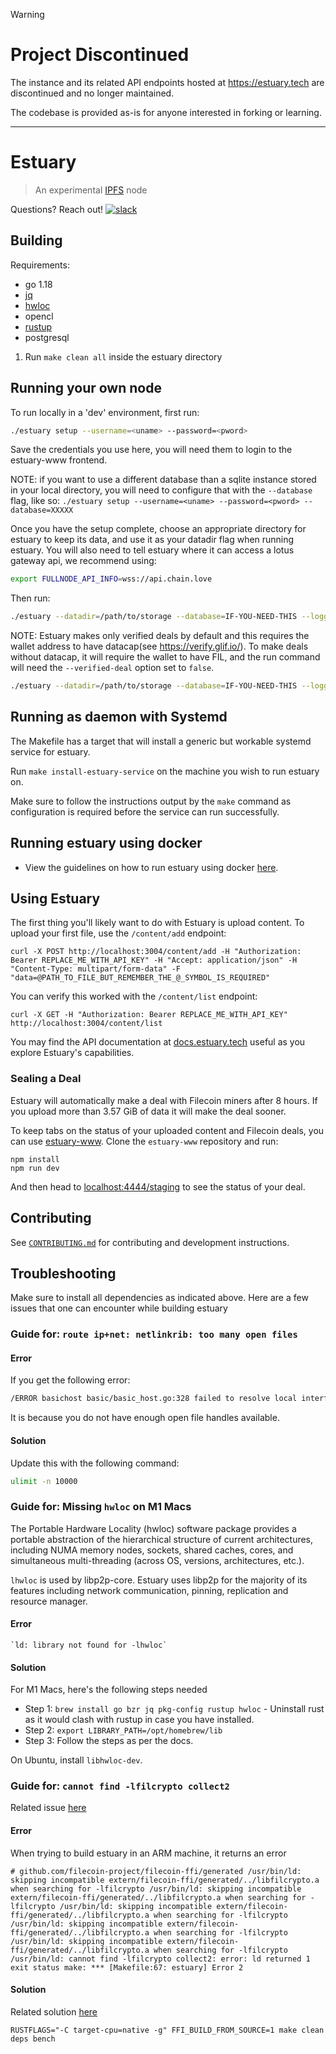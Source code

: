 > [!WARNING]
>  # Project Discontinued
> 
> The instance and its related API endpoints hosted at <https://estuary.tech> are discontinued and no longer maintained.
> 
> The codebase is provided as-is for anyone interested in forking or learning.
> 
----

# Estuary

> An experimental [IPFS](https://ipfs.tech) node

Questions? Reach out! [![slack](https://img.shields.io/badge/slack-filecoin-blue.svg?logo=slack)](https://filecoinproject.slack.com/)

## Building

Requirements:

- go 1.18
- [jq](https://stedolan.github.io/jq/)
- [hwloc](https://www.open-mpi.org/projects/hwloc/)
- opencl
- [rustup](https://rustup.rs/)
- postgresql

1. Run `make clean all` inside the estuary directory

## Running your own node

To run locally in a 'dev' environment, first run:

```sh
./estuary setup --username=<uname> --password=<pword>
```

Save the credentials you use here, you will need them to login to the estuary-www frontend.

NOTE: if you want to use a different database than a sqlite instance stored in your local directory, you will need to configure that with the `--database` flag, like so: `./estuary setup --username=<uname> --password=<pword> --database=XXXXX`

Once you have the setup complete, choose an appropriate directory for estuary to keep its data, and use it as your datadir flag when running estuary.
You will also need to tell estuary where it can access a lotus gateway api, we recommend using:

```sh
export FULLNODE_API_INFO=wss://api.chain.love
```

Then run:

```sh
./estuary --datadir=/path/to/storage --database=IF-YOU-NEED-THIS --logging
```

NOTE: Estuary makes only verified deals by default and this requires the wallet address to have datacap(see https://verify.glif.io/). To make deals without datacap, it will require the wallet to have FIL, and the run command will need the `--verified-deal` option set to `false`.

```sh
./estuary --datadir=/path/to/storage --database=IF-YOU-NEED-THIS --logging --verified-deal=false
```

## Running as daemon with Systemd

The Makefile has a target that will install a generic but workable systemd service for estuary.

Run `make install-estuary-service` on the machine you wish to run estuary on.

Make sure to follow the instructions output by the `make` command as configuration is required before the service can run successfully.

## Running estuary using docker

- View the guidelines on how to run estuary using docker [here](https://github.com/application-research/estuary-docker).

## Using Estuary

The first thing you'll likely want to do with Estuary is upload content. To upload your first file, use the `/content/add`
endpoint:

```
curl -X POST http://localhost:3004/content/add -H "Authorization: Bearer REPLACE_ME_WITH_API_KEY" -H "Accept: application/json" -H "Content-Type: multipart/form-data" -F "data=@PATH_TO_FILE_BUT_REMEMBER_THE_@_SYMBOL_IS_REQUIRED"
```

You can verify this worked with the `/content/list` endpoint:

```
curl -X GET -H "Authorization: Bearer REPLACE_ME_WITH_API_KEY" http://localhost:3004/content/list
```

You may find the API documentation at [docs.estuary.tech](https://docs.estuary.tech/) useful as you explore Estuary's capabilities.

### Sealing a Deal

Estuary will automatically make a deal with Filecoin miners after 8 hours. If you upload more than 3.57 GiB of data
it will make the deal sooner.

To keep tabs on the status of your uploaded content and Filecoin deals, you can use [estuary-www](https://github.com/application-research/estuary-www).
Clone the `estuary-www` repository and run:

```
npm install
npm run dev
```

And then head to [localhost:4444/staging](http://localhost:4444/staging) to see the status of your deal.

## Contributing

See [`CONTRIBUTING.md`](CONTRIBUTING.md) for contributing and development instructions.

## Troubleshooting

Make sure to install all dependencies as indicated above. Here are a few issues that one can encounter while building estuary

### Guide for: `route ip+net: netlinkrib: too many open files`

#### Error

If you get the following error:

```sh
/ERROR basichost basic/basic_host.go:328 failed to resolve local interface addresses {"error": "route ip+net: netlinkrib: too many open files"}
```

It is because you do not have enough open file handles available.

#### Solution

Update this with the following command:

```sh
ulimit -n 10000
```

### Guide for: Missing `hwloc` on M1 Macs

The Portable Hardware Locality (hwloc) software package provides a portable abstraction of the hierarchical structure of current architectures, including NUMA memory nodes, sockets, shared caches, cores, and simultaneous multi-threading (across OS, versions, architectures, etc.).

`lhwloc` is used by libp2p-core. Estuary uses libp2p for the majority of its features including network communication, pinning, replication and resource manager.

#### Error

```
`ld: library not found for -lhwloc`
```

#### Solution

For M1 Macs, here's the following steps needed

- Step 1: `brew install go bzr jq pkg-config rustup hwloc` - Uninstall rust as it would clash with rustup in case you have installed.
- Step 2: `export LIBRARY_PATH=/opt/homebrew/lib`
- Step 3: Follow the steps as per the docs.

On Ubuntu, install `libhwloc-dev`.

### Guide for: `cannot find -lfilcrypto collect2`

Related issue [here](https://github.com/application-research/estuary/issues/71)

#### Error

When trying to build estuary in an ARM machine, it returns an error

```
# github.com/filecoin-project/filecoin-ffi/generated /usr/bin/ld: skipping incompatible extern/filecoin-ffi/generated/../libfilcrypto.a when searching for -lfilcrypto /usr/bin/ld: skipping incompatible extern/filecoin-ffi/generated/../libfilcrypto.a when searching for -lfilcrypto /usr/bin/ld: skipping incompatible extern/filecoin-ffi/generated/../libfilcrypto.a when searching for -lfilcrypto /usr/bin/ld: skipping incompatible extern/filecoin-ffi/generated/../libfilcrypto.a when searching for -lfilcrypto /usr/bin/ld: skipping incompatible extern/filecoin-ffi/generated/../libfilcrypto.a when searching for -lfilcrypto /usr/bin/ld: cannot find -lfilcrypto collect2: error: ld returned 1 exit status make: *** [Makefile:67: estuary] Error 2
```

#### Solution

Related solution [here](https://github.com/filecoin-project/lotus/issues/1779#issuecomment-629932097)

```
RUSTFLAGS="-C target-cpu=native -g" FFI_BUILD_FROM_SOURCE=1 make clean deps bench
```
